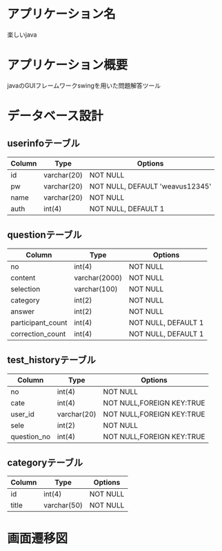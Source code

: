# アプリケーション名
楽しいjava

# アプリケーション概要
javaのGUIフレームワークswingを用いた問題解答ツール

# データベース設計

## userinfoテーブル
|Column|Type       |Options                        |
|------|-----------|-------------------------------|
|id    |varchar(20)|NOT NULL                       |
|pw    |varchar(20)|NOT NULL, DEFAULT 'weavus12345'|
|name  |varchar(20)|NOT NULL                       |
|auth  |int(4)     |NOT NULL, DEFAULT 1            |

## questionテーブル
|Column            |Type          |Options                       |
|------------------|-------------|-------------------------------|
|no                |int(4)       |NOT NULL                       |
|content           |varchar(2000)|NOT NULL                       |
|selection         |varchar(100) |NOT NULL                       |
|category          |int(2)       |NOT NULL                       |
|answer            |int(2)       |NOT NULL                       |
|participant_count |int(4)       |NOT NULL, DEFAULT 1            |
|correction_count  |int(4)       |NOT NULL, DEFAULT 1            |

## test_historyテーブル
|Column            |Type          |Options                       |
|------------------|-------------|-------------------------------|
|no                |int(4)       |NOT NULL                       |
|cate              |int(4)       |NOT NULL,FOREIGN KEY:TRUE      |
|user_id           |varchar(20)  |NOT NULL,FOREIGN KEY:TRUE      |
|sele              |int(2)       |NOT NULL                       |
|question_no       |int(4)       |NOT NULL,FOREIGN KEY:TRUE      |

## categoryテーブル
|Column            |Type         |Options                        |
|------------------|-------------|-------------------------------|
|id                |int(4)       |NOT NULL                       |
|title             |varchar(50)  |NOT NULL                       |


# 画面遷移図

